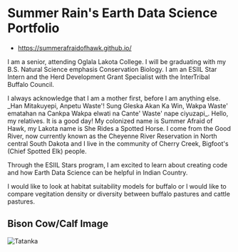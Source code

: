 
# Summer Rain's Earth Data Science Portfolio

* https://summerafraidofhawk.github.io/

<p> I am a senior, attending Oglala Lakota College.  I will be graduating with my B.S. Natural Science emphasis Conservation Biology.  I am an ESIIL Star Intern and the Herd Development Grant Specialist with the InterTribal Buffalo Council. </p>

<p> I always acknowledge that I am a mother first, before I am anything else. _Han Mitakuyepi, Anpetu Waste'! Sung Gleska Akan Ka Win, Wakpa Waste' ematahan na Cankpa Wakpa elwati na Cante' Waste' nape ciyuzapi_.  Hello, my relatives. It is a good day!  My colonized name is Summer Afraid of Hawk, my Lakota name is She Rides a Spotted Horse. I come from the Good River, now currently known as the Cheyenne River Reservation in North central South Dakota and I live in the community of Cherry Creek, Bigfoot's (Chief Spotted Elk) people. </p>

<p> Through the ESIIL Stars program, I am excited to learn about creating code and how Earth Data Science can be helpful in Indian Country. </p>

<p> I would like to look at habitat suitability models for buffalo or I would like to compare vegitation density or diversity between buffalo pastures and cattle pastures. </p>

## Bison Cow/Calf Image

![Tatanka]("https://www.americanhumane.org/app/uploads/2021/07/Bison-1024x576.png")
